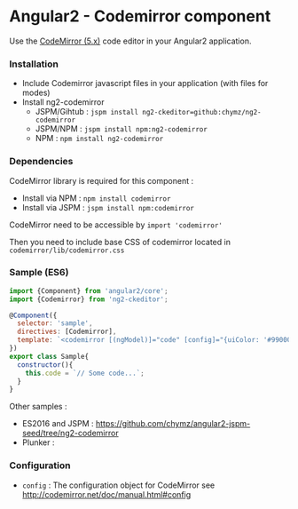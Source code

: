 # Angular2 - Codemirror component

Use the [CodeMirror (5.x)](http://codemirror.net/) code editor in your Angular2 application.

### <a name="install"></a>Installation

- Include Codemirror javascript files in your application (with files for modes)
- Install ng2-codemirror
  - JSPM/Gihtub : `jspm install ng2-ckeditor=github:chymz/ng2-codemirror`
  - JSPM/NPM : `jspm install npm:ng2-codemirror`
  - NPM : `npm install ng2-codemirror`

### <a name="dependencies"></a>Dependencies
CodeMirror library is required for this component :
  - Install via NPM : `npm install codemirror`
  - Install via JSPM : `jspm install npm:codemirror`

CodeMirror need to be accessible by `import 'codemirror'`

Then you need to include base CSS of codemirror located in `codemirror/lib/codemirror.css`

### <a name="sample"></a>Sample (ES6)

```javascript
import {Component} from 'angular2/core';
import {Codemirror} from 'ng2-ckeditor';

@Component({
  selector: 'sample',
  directives: [Codemirror],
  template: `<codemirror [(ngModel)]="code" [config]="{uiColor: '#99000'}"></codemirror>`
})
export class Sample{
  constructor(){
    this.code = `// Some code...`;
  }
}
```

Other samples :
- ES2016 and JSPM : https://github.com/chymz/angular2-jspm-seed/tree/ng2-codemirror
- Plunker : 

### <a name="config"></a>Configuration

* `config` : The configuration object for CodeMirror see http://codemirror.net/doc/manual.html#config
